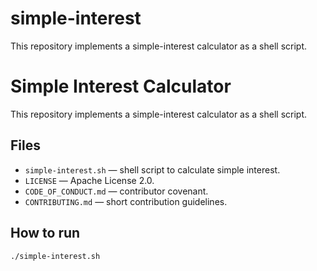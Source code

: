 # simple-interest
This repository implements a simple-interest calculator as a shell script.


# Simple Interest Calculator

This repository implements a simple-interest calculator as a shell script.

## Files
- `simple-interest.sh` — shell script to calculate simple interest.
- `LICENSE` — Apache License 2.0.
- `CODE_OF_CONDUCT.md` — contributor covenant.
- `CONTRIBUTING.md` — short contribution guidelines.

## How to run
```bash
./simple-interest.sh

